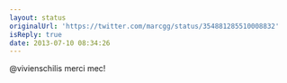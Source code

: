 ```yaml
---
layout: status
originalUrl: 'https://twitter.com/marcgg/status/354881285510008832'
isReply: true
date: 2013-07-10 08:34:26
---
```


@vivienschilis merci mec!
